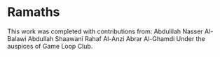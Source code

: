 # Ramaths
This work was completed with contributions from:  Abdulilah Nasser Al-Balawi Abdullah Shaawani Rahaf Al-Anzi Abrar Al-Ghamdi Under the auspices of Game Loop Club.
